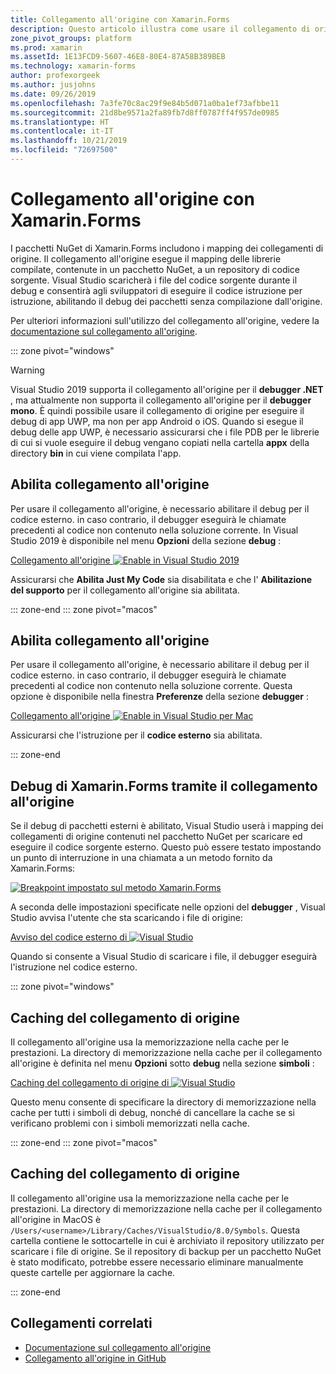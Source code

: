 ```yaml
---
title: Collegamento all'origine con Xamarin.Forms
description: Questo articolo illustra come usare il collegamento di origine per eseguire il debug in Xamarin.Forms.
zone_pivot_groups: platform
ms.prod: xamarin
ms.assetId: 1E13FCD9-5607-46E8-80E4-87A58B389BEB
ms.technology: xamarin-forms
author: profexorgeek
ms.author: jusjohns
ms.date: 09/26/2019
ms.openlocfilehash: 7a3fe70c8ac29f9e84b5d071a0ba1ef73afbbe11
ms.sourcegitcommit: 21d8be9571a2fa89fb7d8ff0787ff4f957de0985
ms.translationtype: HT
ms.contentlocale: it-IT
ms.lasthandoff: 10/21/2019
ms.locfileid: "72697500"
---
```

# <a name="source-link-with-xamarinforms"></a>Collegamento all'origine con Xamarin.Forms

I pacchetti NuGet di Xamarin.Forms includono i mapping dei collegamenti di origine. Il collegamento all'origine esegue il mapping delle librerie compilate, contenute in un pacchetto NuGet, a un repository di codice sorgente. Visual Studio scaricherà i file del codice sorgente durante il debug e consentirà agli sviluppatori di eseguire il codice istruzione per istruzione, abilitando il debug dei pacchetti senza compilazione dall'origine.

Per ulteriori informazioni sull'utilizzo del collegamento all'origine, vedere la [documentazione sul collegamento all'origine](/dotnet/standard/library-guidance/sourcelink).

::: zone pivot="windows"

> [!WARNING]
> Visual Studio 2019 supporta il collegamento all'origine per il **debugger .NET** , ma attualmente non supporta il collegamento all'origine per il **debugger mono**. È quindi possibile usare il collegamento di origine per eseguire il debug di app UWP, ma non per app Android o iOS. Quando si esegue il debug delle app UWP, è necessario assicurarsi che i file PDB per le librerie di cui si vuole eseguire il debug vengano copiati nella cartella **appx** della directory **bin** in cui viene compilata l'app.

## <a name="enable-source-link"></a>Abilita collegamento all'origine

Per usare il collegamento all'origine, è necessario abilitare il debug per il codice esterno. in caso contrario, il debugger eseguirà le chiamate precedenti al codice non contenuto nella soluzione corrente. In Visual Studio 2019 è disponibile nel menu **Opzioni** della sezione **debug** :

[Collegamento all'origine ![Enable in Visual Studio 2019](sourcelink-images/sourcelink-enable-pc-cropped.png)](sourcelink-images/sourcelink-enable-pc.png#lightbox)

Assicurarsi che **Abilita Just My Code** sia disabilitata e che l' **Abilitazione del supporto** per il collegamento all'origine sia abilitata.

::: zone-end
::: zone pivot="macos"

## <a name="enable-source-link"></a>Abilita collegamento all'origine

Per usare il collegamento all'origine, è necessario abilitare il debug per il codice esterno. in caso contrario, il debugger eseguirà le chiamate precedenti al codice non contenuto nella soluzione corrente. Questa opzione è disponibile nella finestra **Preferenze** della sezione **debugger** :

[Collegamento all'origine ![Enable in Visual Studio per Mac](sourcelink-images/sourcelink-enable-mac-cropped.png)](sourcelink-images/sourcelink-enable-mac.png#lightbox)

Assicurarsi che l'istruzione per il **codice esterno** sia abilitata.

::: zone-end

## <a name="debug-xamarinforms-using-source-link"></a>Debug di Xamarin.Forms tramite il collegamento all'origine

Se il debug di pacchetti esterni è abilitato, Visual Studio userà i mapping dei collegamenti di origine contenuti nel pacchetto NuGet per scaricare ed eseguire il codice sorgente esterno. Questo può essere testato impostando un punto di interruzione in una chiamata a un metodo fornito da Xamarin.Forms:

[![Breakpoint impostato sul metodo Xamarin.Forms](sourcelink-images/breakpoint-cropped.png)](sourcelink-images/external-code-available.png#lightbox)

A seconda delle impostazioni specificate nelle opzioni del **debugger** , Visual Studio avvisa l'utente che sta scaricando i file di origine:

[Avviso del codice esterno di ![Visual Studio](sourcelink-images/external-code-cropped.png)](sourcelink-images/external-code-available.png#lightbox)

Quando si consente a Visual Studio di scaricare i file, il debugger eseguirà l'istruzione nel codice esterno.

::: zone pivot="windows"

## <a name="source-link-caching"></a>Caching del collegamento di origine

Il collegamento all'origine usa la memorizzazione nella cache per le prestazioni. La directory di memorizzazione nella cache per il collegamento all'origine è definita nel menu **Opzioni** sotto **debug** nella sezione **simboli** :

[Caching del collegamento di origine di ![Visual Studio](sourcelink-images/sourcelink-caching-pc-cropped.png)](sourcelink-images/sourcelink-caching-pc.png#lightbox)

Questo menu consente di specificare la directory di memorizzazione nella cache per tutti i simboli di debug, nonché di cancellare la cache se si verificano problemi con i simboli memorizzati nella cache.

::: zone-end
::: zone pivot="macos"

## <a name="source-link-caching"></a>Caching del collegamento di origine

Il collegamento all'origine usa la memorizzazione nella cache per le prestazioni. La directory di memorizzazione nella cache per il collegamento all'origine in MacOS è `/Users/<username>/Library/Caches/VisualStudio/8.0/Symbols`. Questa cartella contiene le sottocartelle in cui è archiviato il repository utilizzato per scaricare i file di origine. Se il repository di backup per un pacchetto NuGet è stato modificato, potrebbe essere necessario eliminare manualmente queste cartelle per aggiornare la cache.

::: zone-end

## <a name="related-links"></a>Collegamenti correlati

- [Documentazione sul collegamento all'origine](/dotnet/standard/library-guidance/sourcelink)
- [Collegamento all'origine in GitHub](https://github.com/dotnet/sourcelink)
